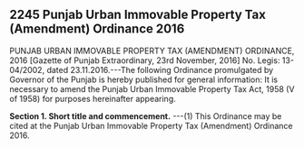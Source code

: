 ## 2245 Punjab Urban Immovable Property Tax (Amendment) Ordinance 2016
 
PUNJAB URBAN IMMOVABLE PROPERTY TAX (AMENDMENT) ORDINANCE, 2016
[Gazette of Punjab Extraordinary, 23rd November, 2016]
No. Legis: 13-04/2002, dated 23.11.2016.---The following Ordinance promulgated by Governor of the Punjab is hereby published for general information:
It is necessary to amend the Punjab Urban Immovable Property Tax Act, 1958 (V of 1958) for purposes hereinafter appearing.

**Section 1. Short title and commencement.**
---(1) This Ordinance may be cited at the Punjab Urban Immovable Property Tax (Amendment) Ordinance 2016.

